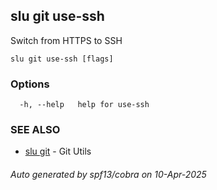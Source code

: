 ## slu git use-ssh

Switch from HTTPS to SSH

```
slu git use-ssh [flags]
```

### Options

```
  -h, --help   help for use-ssh
```

### SEE ALSO

* [slu git](slu_git.md)	 - Git Utils

###### Auto generated by spf13/cobra on 10-Apr-2025
